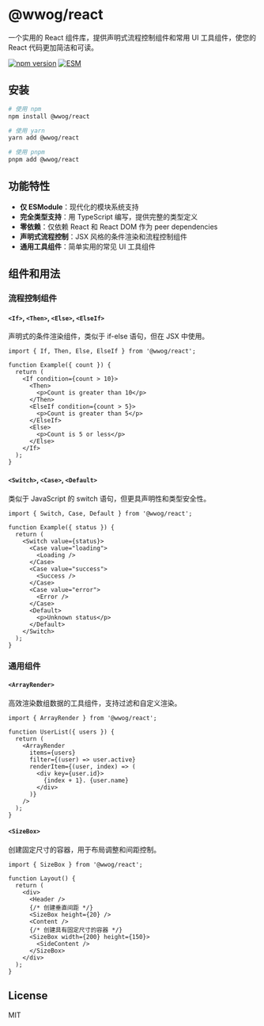 # @wwog/react

一个实用的 React 组件库，提供声明式流程控制组件和常用 UI 工具组件，使您的 React 代码更加简洁和可读。

[![npm version](https://img.shields.io/npm/v/@wwog/react.svg)](https://www.npmjs.com/package/@wwog/react)
[![ESM](https://img.shields.io/badge/📦-ESM%20only-brightgreen.svg)](https://nodejs.org/api/esm.html)

## 安装

```bash
# 使用 npm
npm install @wwog/react

# 使用 yarn
yarn add @wwog/react

# 使用 pnpm
pnpm add @wwog/react
```

## 功能特性

- **仅 ESModule**：现代化的模块系统支持
- **完全类型支持**：用 TypeScript 编写，提供完整的类型定义
- **零依赖**：仅依赖 React 和 React DOM 作为 peer dependencies
- **声明式流程控制**：JSX 风格的条件渲染和流程控制组件
- **通用工具组件**：简单实用的常见 UI 工具组件

## 组件和用法

### 流程控制组件

#### `<If>`, `<Then>`, `<Else>`, `<ElseIf>`

声明式的条件渲染组件，类似于 if-else 语句，但在 JSX 中使用。

```tsx
import { If, Then, Else, ElseIf } from '@wwog/react';

function Example({ count }) {
  return (
    <If condition={count > 10}>
      <Then>
        <p>Count is greater than 10</p>
      </Then>
      <ElseIf condition={count > 5}>
        <p>Count is greater than 5</p>
      </ElseIf>
      <Else>
        <p>Count is 5 or less</p>
      </Else>
    </If>
  );
}
```

#### `<Switch>`, `<Case>`, `<Default>`

类似于 JavaScript 的 switch 语句，但更具声明性和类型安全性。

```tsx
import { Switch, Case, Default } from '@wwog/react';

function Example({ status }) {
  return (
    <Switch value={status}>
      <Case value="loading">
        <Loading />
      </Case>
      <Case value="success">
        <Success />
      </Case>
      <Case value="error">
        <Error />
      </Case>
      <Default>
        <p>Unknown status</p>
      </Default>
    </Switch>
  );
}
```

### 通用组件

#### `<ArrayRender>`

高效渲染数组数据的工具组件，支持过滤和自定义渲染。

```tsx
import { ArrayRender } from '@wwog/react';

function UserList({ users }) {
  return (
    <ArrayRender 
      items={users}
      filter={(user) => user.active}
      renderItem={(user, index) => (
        <div key={user.id}>
          {index + 1}. {user.name}
        </div>
      )}
    />
  );
}
```

#### `<SizeBox>`

创建固定尺寸的容器，用于布局调整和间距控制。

```tsx
import { SizeBox } from '@wwog/react';

function Layout() {
  return (
    <div>
      <Header />
      {/* 创建垂直间距 */}
      <SizeBox height={20} />
      <Content />
      {/* 创建具有固定尺寸的容器 */}
      <SizeBox width={200} height={150}>
        <SideContent />
      </SizeBox>
    </div>
  );
}
```

## License

MIT
